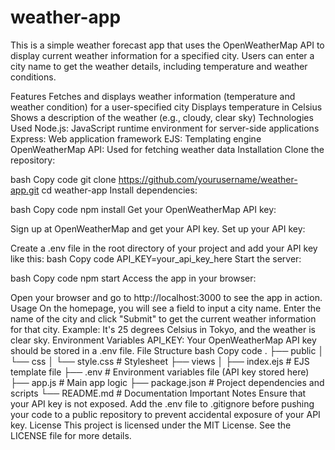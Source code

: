 # weather-app

This is a simple weather forecast app that uses the OpenWeatherMap API to display current weather information for a specified city. Users can enter a city name to get the weather details, including temperature and weather conditions.

Features
Fetches and displays weather information (temperature and weather condition) for a user-specified city
Displays temperature in Celsius
Shows a description of the weather (e.g., cloudy, clear sky)
Technologies Used
Node.js: JavaScript runtime environment for server-side applications
Express: Web application framework
EJS: Templating engine
OpenWeatherMap API: Used for fetching weather data
Installation
Clone the repository:

bash
Copy code
git clone https://github.com/yourusername/weather-app.git
cd weather-app
Install dependencies:

bash
Copy code
npm install
Get your OpenWeatherMap API key:

Sign up at OpenWeatherMap and get your API key.
Set up your API key:

Create a .env file in the root directory of your project and add your API key like this:
bash
Copy code
API_KEY=your_api_key_here
Start the server:

bash
Copy code
npm start
Access the app in your browser:

Open your browser and go to http://localhost:3000 to see the app in action.
Usage
On the homepage, you will see a field to input a city name.
Enter the name of the city and click "Submit" to get the current weather information for that city.
Example: It's 25 degrees Celsius in Tokyo, and the weather is clear sky.
Environment Variables
API_KEY: Your OpenWeatherMap API key should be stored in a .env file.
File Structure
bash
Copy code
.
├── public
│   └── css
│       └── style.css    # Stylesheet
├── views
│   ├── index.ejs        # EJS template file
├── .env                 # Environment variables file (API key stored here)
├── app.js               # Main app logic
├── package.json         # Project dependencies and scripts
└── README.md            # Documentation
Important Notes
Ensure that your API key is not exposed. Add the .env file to .gitignore before pushing your code to a public repository to prevent accidental exposure of your API key.
License
This project is licensed under the MIT License. See the LICENSE file for more details.

